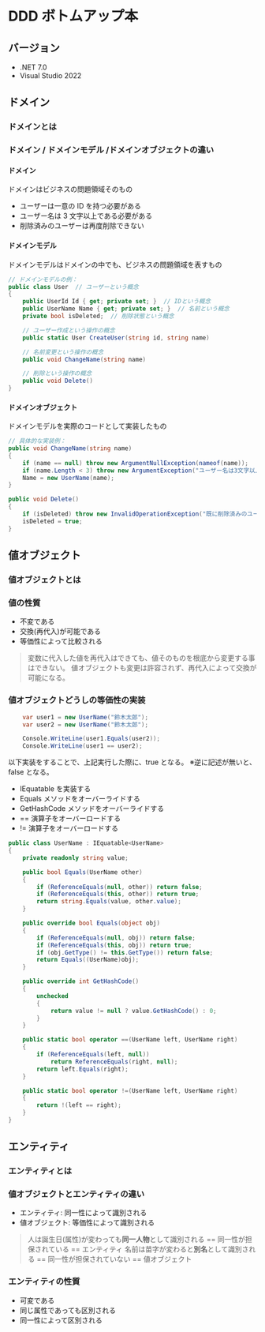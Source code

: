 # DDD ボトムアップ本

## バージョン

-   .NET 7.0
-   Visual Studio 2022

## ドメイン

### ドメインとは

### ドメイン / ドメインモデル /ドメインオブジェクトの違い

#### ドメイン

ドメインはビジネスの問題領域そのもの

-   ユーザーは一意の ID を持つ必要がある
-   ユーザー名は 3 文字以上である必要がある
-   削除済みのユーザーは再度削除できない

#### ドメインモデル

ドメインモデルはドメインの中でも、ビジネスの問題領域を表すもの

```csharp
// ドメインモデルの例：
public class User  // ユーザーという概念
{
    public UserId Id { get; private set; }  // IDという概念
    public UserName Name { get; private set; }  // 名前という概念
    private bool isDeleted;  // 削除状態という概念

    // ユーザー作成という操作の概念
    public static User CreateUser(string id, string name)

    // 名前変更という操作の概念
    public void ChangeName(string name)

    // 削除という操作の概念
    public void Delete()
}
```

#### ドメインオブジェクト

ドメインモデルを実際のコードとして実装したもの

```csharp
// 具体的な実装例：
public void ChangeName(string name)
{
    if (name == null) throw new ArgumentNullException(nameof(name));
    if (name.Length < 3) throw new ArgumentException("ユーザー名は3文字以上です。", nameof(name));
    Name = new UserName(name);
}

public void Delete()
{
    if (isDeleted) throw new InvalidOperationException("既に削除済みのユーザーです。");
    isDeleted = true;
}
```

## 値オブジェクト

### 値オブジェクトとは

### 値の性質

-   不変である
-   交換(再代入)が可能である
-   等価性によって比較される

> 変数に代入した値を再代入はできても、値そのものを根底から変更する事はできない。
> 値オブジェクトも変更は許容されず、再代入によって交換が可能になる。

### 値オブジェクトどうしの等価性の実装

```csharp
    var user1 = new UserName("鈴木太郎");
    var user2 = new UserName("鈴木太郎");

    Console.WriteLine(user1.Equals(user2));
    Console.WriteLine(user1 == user2);
```

以下実装をすることで、上記実行した際に、true となる。
※逆に記述が無いと、false となる。

-   IEquatable<T> を実装する
-   Equals メソッドをオーバーライドする
-   GetHashCode メソッドをオーバーライドする
-   == 演算子をオーバーロードする
-   != 演算子をオーバーロードする

```csharp
public class UserName : IEquatable<UserName>
{
    private readonly string value;

    public bool Equals(UserName other)
    {
        if (ReferenceEquals(null, other)) return false;
        if (ReferenceEquals(this, other)) return true;
        return string.Equals(value, other.value);
    }

    public override bool Equals(object obj)
    {
        if (ReferenceEquals(null, obj)) return false;
        if (ReferenceEquals(this, obj)) return true;
        if (obj.GetType() != this.GetType()) return false;
        return Equals((UserName)obj);
    }

    public override int GetHashCode()
    {
        unchecked
        {
            return value != null ? value.GetHashCode() : 0;
        }
    }

    public static bool operator ==(UserName left, UserName right)
    {
        if (ReferenceEquals(left, null))
            return ReferenceEquals(right, null);
        return left.Equals(right);
    }

    public static bool operator !=(UserName left, UserName right)
    {
        return !(left == right);
    }
}

```

## エンティティ

### エンティティとは

### 値オブジェクトとエンティティの違い

-   エンティティ: 同一性によって識別される
-   値オブジェクト: 等価性によって識別される

> 人は誕生日(属性)が変わっても**同一人物**として識別される == 同一性が担保されている == エンティティ
> 名前は苗字が変わると**別名**として識別される == 同一性が担保されていない == 値オブジェクト

### エンティティの性質

-   可変である
-   同じ属性であっても区別される
-   同一性によって区別される
